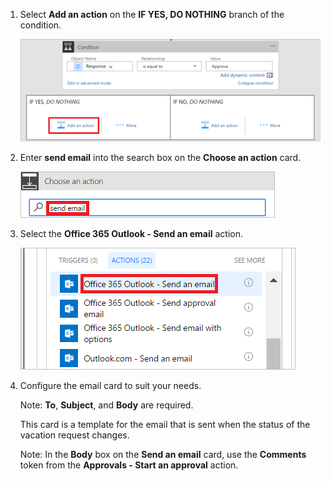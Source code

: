 1. Select **Add an action** on the **IF YES, DO NOTHING** branch of the condition.
   
    ![add new step](includes/media/modern-approvals/add-action-after-condition.png)
2. Enter **send email** into the search box on the **Choose an action** card.
   
    ![search for email actions](includes/media/modern-approvals/search-send-email-yes.png)
3. Select the **Office 365 Outlook - Send an email** action.
   
    ![select send an email action](includes/media/modern-approvals/select-send-email-yes.png)
4. Configure the email card to suit your needs.
   
     Note: **To**, **Subject**, and **Body** are required.
   
     This card is a template for the email that is sent when the status of the vacation request changes.
   
     Note: In the **Body** box on the **Send an email** card, use the **Comments** token from the **Approvals - Start an approval** action.


